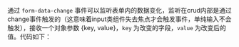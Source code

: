 通过 `form-data-change` 事件可以监听表单内的数据变化，监听在crud内部是通过change事件触发的（这意味着input类组件失去焦点才会触发事件，单纯输入不会触发），接收一个对象参数 {key, value}，`key` 为改变的字段，`value` 为改变后的值。代码如下：
